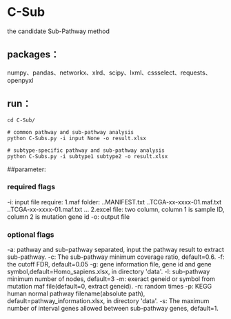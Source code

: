 # C-Sub
the candidate Sub-Pathway method


## packages：

numpy、pandas、networkx、xlrd、scipy、lxml、cssselect、requests、openpyxl

## run：

```
cd C-Sub/

# common pathway and sub-pathway analysis
python C-Subs.py -i input None -o result.xlsx

# subtype-specific pathway and sub-pathway analysis
python C-Subs.py -i subtype1 subtype2 -o result.xlsx
```

##parameter:
### required flags
-i: input file
require:
1.maf folder:
  ..MANIFEST.txt
  ..TCGA-xx-xxxx-01.maf.txt
  ..TCGA-xx-xxxx-01.maf.txt
  ...
2.excel file:
  two column, column 1 is sample ID, column 2 is mutation gene id
-o: output file
### optional flags
-a: pathway and sub-pathway separated, input the pathway result to extract sub-pathway.
-c: The sub-pathway minimum coverage ratio, default=0.6.
-f: the cutoff FDR, default=0.05
-g: gene information file, gene id and gene symbol,default=Homo_sapiens.xlsx, in directory 'data'.
-l: sub-pathway minimum number of nodes, default=3
-m: exeract geneid or symbol from mutation maf file(default=0, extract geneid).
-n: random times
-p: KEGG human normal pathway filename(absolute path), default=pathway_information.xlsx, in directory 'data'.
-s: The maximum number of interval genes allowed between sub-pathway genes, default=1.
